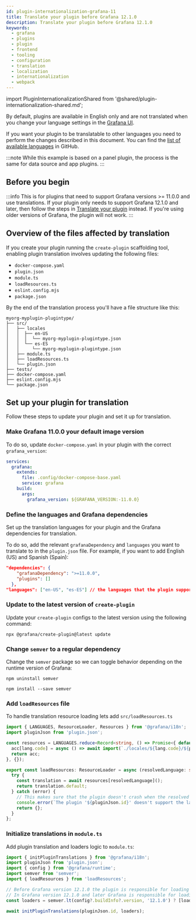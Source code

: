 ```yaml
---
id: plugin-internationalization-grafana-11
title: Translate your plugin before Grafana 12.1.0
description: Translate your plugin before Grafana 12.1.0
keywords:
  - grafana
  - plugins
  - plugin
  - frontend
  - tooling
  - configuration
  - translation
  - localization
  - internationalization
  - webpack
---
```


import PluginInternationalizationShared from '@shared/plugin-internationalization-shared.md';

By default, plugins are available in English only and are not translated when you change your language settings in the [Grafana UI](https://grafana.com/docs/grafana/latest/administration/organization-preferences/#change-grafana-language).

If you want your plugin to be translatable to other languages you need to perform the changes described in this document. You can find the [list of available languages](https://github.com/grafana/grafana/blob/main/packages/grafana-i18n/src/constants.ts) in GitHub.

:::note
While this example is based on a panel plugin, the process is the same for data source and app plugins.
:::

## Before you begin

:::info
This is for plugins that need to support Grafana versions >= 11.0.0 and use translations. If your plugin only needs to support Grafana 12.1.0 and later, then follow the steps in [Translate your plugin](plugin-internationalization) instead. If you're using older versions of Grafana, the plugin will not work.
:::

## Overview of the files affected by translation

If you create your plugin running the `create-plugin` scaffolding tool, enabling plugin translation involves updating the following files:

- `docker-compose.yaml`
- `plugin.json`
- `module.ts`
- `loadResources.ts`
- `eslint.config.mjs`
- `package.json`

By the end of the translation process you'll have a file structure like this:

```
myorg-myplugin-plugintype/
├── src/
│   ├── locales
│   │  ├── en-US
│   │  │  └── myorg-myplugin-plugintype.json
│   │  └── es-ES
│   │     └── myorg-myplugin-plugintype.json
│   ├── module.ts
│   ├── loadResources.ts
│   └── plugin.json
├── tests/
├── docker-compose.yaml
├── eslint.config.mjs
└── package.json
```

## Set up your plugin for translation

Follow these steps to update your plugin and set it up for translation.

### Make Grafana 11.0.0 your default image version

To do so, update `docker-compose.yaml` in your plugin with the correct `grafana_version`:

```yaml title="docker-compose.yaml"
services:
  grafana:
    extends:
      file: .config/docker-compose-base.yaml
      service: grafana
    build:
      args:
        grafana_version: ${GRAFANA_VERSION:-11.0.0}
```

### Define the languages and Grafana dependencies

Set up the translation languages for your plugin and the Grafana dependencies for translation.

To do so, add the relevant `grafanaDependency` and `languages` you want to translate to in the `plugin.json` file. For example, if you want to add English (US) and Spanish (Spain):

```json title="plugin.json"
"dependencies": {
    "grafanaDependency": ">=11.0.0",
    "plugins": []
  },
"languages": ["en-US", "es-ES"] // the languages that the plugin supports
```

### Update to the latest version of `create-plugin`

Update your `create-plugin` configs to the latest version using the following command:

```shell npm2yarn
npx @grafana/create-plugin@latest update
```

### Change `semver` to a regular dependency

Change the `semver` package so we can toggle behavior depending on the runtime version of Grafana:

```shell npm2yarn
npm uninstall semver
```

```shell npm2yarn
npm install --save semver
```

### Add `loadResources` file

To handle translation resource loading lets add `src/loadResources.ts`

```ts title="src/loadResources.ts"
import { LANGUAGES, ResourceLoader, Resources } from '@grafana/i18n';
import pluginJson from 'plugin.json';

const resources = LANGUAGES.reduce<Record<string, () => Promise<{ default: Resources }>>>((acc, lang) => {
  acc[lang.code] = async () => await import(`./locales/${lang.code}/${pluginJson.id}.json`);
  return acc;
}, {});

export const loadResources: ResourceLoader = async (resolvedLanguage: string) => {
  try {
    const translation = await resources[resolvedLanguage]();
    return translation.default;
  } catch (error) {
    // This makes sure that the plugin doesn't crash when the resolved language in Grafana isn't supported by the plugin
    console.error(`The plugin '${pluginJson.id}' doesn't support the language '${resolvedLanguage}'`, error);
    return {};
  }
};
```

### Initialize translations in `module.ts`

Add plugin translation and loaders logic to `module.ts`:

```ts title="module.ts"
import { initPluginTranslations } from '@grafana/i18n';
import pluginJson from 'plugin.json';
import { config } from '@grafana/runtime';
import semver from 'semver';
import { loadResources } from 'loadResources';

// Before Grafana version 12.1.0 the plugin is responsible for loading translation resources
// In Grafana version 12.1.0 and later Grafana is responsible for loading translation resources
const loaders = semver.lt(config?.buildInfo?.version, '12.1.0') ? [loadResources] : [];

await initPluginTranslations(pluginJson.id, loaders);
```

<PluginInternationalizationShared />
